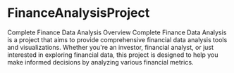 # FinanceAnalysisProject

Complete Finance Data Analysis
Overview
Complete Finance Data Analysis is a project that aims to provide comprehensive financial data analysis tools and visualizations. Whether you're an investor, financial analyst, or just interested in exploring financial data, this project is designed to help you make informed decisions by analyzing various financial metrics.
